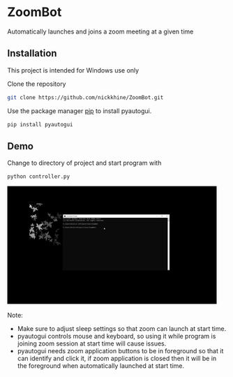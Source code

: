 
# ZoomBot
Automatically launches and joins a zoom meeting at a given time
## Installation

This project is intended for Windows use only

Clone the repository


```bash
git clone https://github.com/nickkhine/ZoomBot.git
```

Use the package manager [pip](https://pip.pypa.io/en/stable/) to install pyautogui.

```bash
pip install pyautogui
```


## Demo
Change to directory of project and start program with
```bash
python controller.py
```
![](gif.gif)

Note: 
  - Make sure to adjust sleep settings so that zoom can launch at start time.
  - pyautogui controls mouse and keyboard, so using it while program is joining zoom session at start time will cause issues.
  - pyautogui needs zoom application buttons to be in foreground so that it can identify and click it, 
       if zoom application is closed then it will be in the foreground when automatically launched at start time.
 

